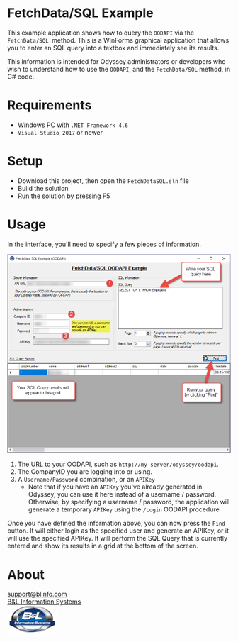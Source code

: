 # FetchData/SQL Example

This example application shows how to query the `OODAPI` via the `FetchData/SQL `method. This is a WinForms graphical application that allows you to enter an SQL query into a textbox and immediately see its results.

This information is intended for Odyssey administrators or developers who wish to understand how to use the `OODAPI`, and the `FetchData/SQL` method, in C# code.

# Requirements

* Windows PC with `.NET Framework 4.6`
* `Visual Studio 2017` or newer

# Setup

*  Download this project, then open the `FetchDataSQL.sln` file
*  Build the solution
*  Run the solution by pressing F5

# Usage

In the interface, you'll need to specify a few pieces of information.

[![UI Snapshot](Interface.png)](Interface.png)  

1.  The URL to your OODAPI, such as `http://my-server/odyssey/oodapi`.
2.  The CompanyID you are logging into or using.
3.  A `Username/Password` combination, or an `APIKey`
    *  Note that if you have an `APIKey` you've already generated in Odyssey, you can use it here instead of a username / password. Otherwise, by specifying a username / password, the application will generate a temporary `APIKey` using the `/Login` OODAPI procedure

Once you have defined the information above, you can now press the `Find` button. It will either login as the specified user and generate an APIKey, or it will use the specified APIKey. It will perform the SQL Query that is currently entered and show its results in a grid at the bottom of the screen.


# About
[support@blinfo.com](support@blinfo.com)  
[B&L Information Systems](https://www.blinfo.com)  
[![B&L Information Systems Logo](blinfo-small.png)](https://www.blinfo.com)  